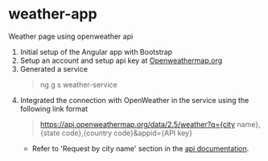 # weather-app
Weather page using openweather api

1. Initial setup of the Angular app with Bootstrap
2. Setup an account and setup api key at [Openweathermap.org](https://www.google.com/url?sa=t&source=web&rct=j&opi=89978449&url=https://openweathermap.org/&ved=2ahUKEwij6NHhgo-JAxWxkYkEHTOTC54QFnoECAsQAQ&usg=AOvVaw018H_9U9cLmoQlvNn8NPy-)
3. Generated a service
    >ng g s weather-service
4. Integrated the connection with OpenWeather in the service using the following link format
    >https://api.openweathermap.org/data/2.5/weather?q={city name},{state code},{country code}&appid={API key}
    - Refer to 'Request by city name' section in the [api documentation](https://openweathermap.org/current#geo).
